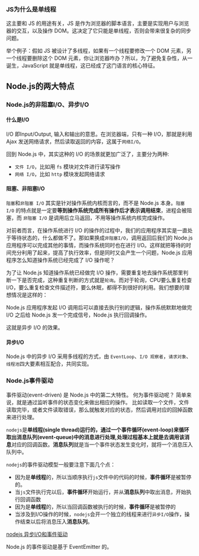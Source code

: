 ### JS为什么是单线程

这主要和 JS 的用途有关，JS 是作为浏览器的脚本语言，主要是实现用户与浏览器的交互，以及操作 DOM。这决定了它只能是单线程，否则会带来很复杂的同步问题。 

举个例子：假如 JS 被设计了多线程，如果有一个线程要修改一个 DOM 元素，另一个线程要删除这个 DOM 元素，你让浏览器咋办？所以，为了避免复杂性，从一诞生，JavaScript 就是单线程，这已经成了这门语言的核心特征。

## Node.js的两大特点

### Node.js的非阻塞I/O、异步I/O

#### 什么是I/O

I/O 即Input/Output, 输入和输出的意思。在浏览器端，只有一种 I/O，那就是利用 Ajax 发送网络请求，然后读取返回的内容，这属于`网络I/O`。

回到 Node.js 中，其实这种的 I/O 的场景就更加广泛了，主要分为两种:

- `文件 I/O`，比如用 `fs` 模块对文件进行读写操作
- `网络 I/O`，比如 `http` 模块发起网络请求

#### 阻塞、非阻塞I/O

`阻塞`和`非阻塞 I/O` 其实是针对操作系统内核而言的，而不是 Node.js 本身。`阻塞 I/O` 的特点就是一定要**等到操作系统完成所有操作后才表示调用结束**，进程会被阻塞，而 `非阻塞 I/O` 是调用后立马返回，不用等操作系统内核完成操作。

对前者而言，在操作系统进行 I/O 的操作的过程中，我们的应用程序其实是一直处于等待状态的，什么都做不了。那如果换成`非阻塞I/O`，调用返回后我们的 Node.js 应用程序可以完成其他的事情，而操作系统同时也在进行 I/O。这样就把等待的时间充分利用了起来，提高了执行效率，但是同时又会产生一个问题，Node.js 应用程序怎么知道操作系统已经完成了 I/O 操作呢？

为了让 Node.js 知道操作系统已经做完 I/O 操作，需要重复地去操作系统那里判断一下是否完成，这种重复判断的方式就是`轮询`。而对于轮询，CPU要么重复检查I/O，要么重复检查文件描述符，要么休眠，都得不到很好的利用。我们想要的理想情况是这样的：

Node.js 应用程序发起 I/O 调用后可以直接去执行别的逻辑，操作系统默默地做完 I/O 之后给 Node.js 发一个完成信号，Node.js 执行回调操作。

这就是异步 I/O 的效果。

#### 异步I/O

Node.js 中的异步 I/O 采用多线程的方式，由 `EventLoop`、`I/O 观察者`，`请求对象`、`线程池`四大要素相互配合，共同实现。

### Node.js事件驱动

事件驱动(event-driven) 是 Node.js 中的第二大特性。 何为事件驱动呢？ 简单来说，就是通过监听事件的状态变化来做出相应的操作。 比如读取一个文件，文件读取完毕，或者文件读取错误，那么就触发对应的状态，然后调用对应的回掉函数来进行处理。

`nodejs`是**单线程(single thread)**运行的，通过一个**事件循环(event-loop)**来循环取出**消息队列(event-queue)**中的消息进行处理,处理过程基本上就是去调用该**消息**对应的回调函数。**消息队列**就是当一个事件状态发生变化时，就将一个消息压入队列中。

`nodejs`的事件驱动模型一般要注意下面几个点：

- 因为是**单线程**的，所以当顺序执行`js`文件中的代码的时候，**事件循环**是被暂停的。
- 当`js`文件执行完以后，**事件循环**开始运行，并从**消息队列**中取出消息，开始执行回调函数
- 因为是**单线程**的，所以当回调函数被执行的时候，**事件循环**是被暂停的
- 当涉及到I/O操作的时候，`nodejs`会开一个独立的线程来进行`异步I/O`操作，操作结束以后将消息压入**消息队列**。

[nodejs 异步I/O和事件驱动](https://segmentfault.com/a/1190000005173218)

Node.js 的事件驱动是基于 EventEmitter 的。